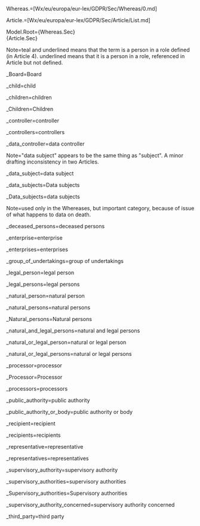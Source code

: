 Whereas.=[Wx/eu/europa/eur-lex/GDPR/Sec/Whereas/0.md]

Article.=[Wx/eu/europa/eur-lex/GDPR/Sec/Article/List.md]

Model.Root={Whereas.Sec}</b><br>{Article.Sec}

Note=<span class="definedterm person">teal and underlined</span> means that the term is a person in a role defined (in Article 4).  <span class="person">underlined</span> means that it is a person in a role, referenced in Article but not defined.  

_Board=<span class="definedterm person">Board</span>

_child=<span class="person">child</span>

_children=<span class="person">children</span>

_Children=<span class="person">Children</span>

_controller=<span class="definedterm person">controller</span>

_controllers=<span class="definedterm person">controllers</span>

_data_controller=<span class="definedterm person">data controller</span>

Note="data subject" appears to be the same thing as "subject".  A minor drafting inconsistency in two Articles.

_data_subject=<span class="definedterm person">data subject</span>

_data_subjects=<span class="definedterm person">Data subjects</span>

_Data_subjects=<span class="definedterm person">data subjects</span>

Note=used only in the Whereases, but important category, because of issue of what happens to data on death.

_deceased_persons=<span class="person">deceased persons</span>

_enterprise=<span class="definedterm person">enterprise</span>

_enterprises=<span class="definedterm person">enterprises</span>

_group_of_undertakings=<span class="definedterm person">group of undertakings</span></span>

_legal_person=<span class="person">legal person</span>

_legal_persons=<span class="person">legal persons</span>

_natural_person=<span class="person">natural person</span>

_natural_persons=<span class="person">natural persons</span>

_Natural_persons=<span class="person">Natural persons</span>

_natural_and_legal_persons=<span class="person">natural</span> and <span class="definedterm">legal persons</span>

_natural_or_legal_person=<span class="person">natural</span> or <span class="person">legal person</span>

_natural_or_legal_persons=<span class="person">natural</span> or <span class="person">legal persons</span>

_processor=<span class="definedterm person">processor</span>

_Processor=<span class="definedterm person">Processor</span>

_processors=<span class="definedterm person">processors</span>

_public_authority=<span class="person">public authority</span>

_public_authority_or_body=<span class="person">public authority</span> or <span class="person">body</span>

_recipient=<span class="definedterm  person">recipient</span>

_recipients=<span class="definedterm person">recipients</span>

_representative=<span class="definedterm person">representative</span>

_representatives=<span class="definedterm person">representatives</span>

_supervisory_authority=<span class="definedterm person">supervisory authority</span>

_supervisory_authorities=<span class="definedterm person">supervisory authorities</span>

_Supervisory_authorities=<span class="definedterm person">Supervisory authorities</span>

_supervisory_authority_concerned=<span class="definedterm person">supervisory authority concerned</span>

_third_party=<span class="definedterm person">third party</span>